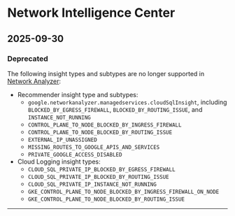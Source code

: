 # Network Intelligence Center

## 2025-09-30

### Deprecated

The following insight types and subtypes are no longer supported in [Network Analyzer](https://cloud.google.com/network-intelligence-center/docs/network-analyzer/overview):

* Recommender insight type and subtypes:
  + `google.networkanalyzer.managedservices.cloudSqlInsight`, including `BLOCKED_BY_EGRESS_FIREWALL`, `BLOCKED_BY_ROUTING_ISSUE`, and `INSTANCE_NOT_RUNNING`
  + `CONTROL_PLANE_TO_NODE_BLOCKED_BY_INGRESS_FIREWALL`
  + `CONTROL_PLANE_TO_NODE_BLOCKED_BY_ROUTING_ISSUE`
  + `EXTERNAL_IP_UNASSIGNED`
  + `MISSING_ROUTES_TO_GOOGLE_APIS_AND_SERVICES`
  + `PRIVATE_GOOGLE_ACCESS_DISABLED`
* Cloud Logging insight types:
  + `CLOUD_SQL_PRIVATE_IP_BLOCKED_BY_EGRESS_FIREWALL`
  + `CLOUD_SQL_PRIVATE_IP_BLOCKED_BY_ROUTING_ISSUE`
  + `CLOUD_SQL_PRIVATE_IP_INSTANCE_NOT_RUNNING`
  + `GKE_CONTROL_PLANE_TO_NODE_BLOCKED_BY_INGRESS_FIREWALL_ON_NODE`
  + `GKE_CONTROL_PLANE_TO_NODE_BLOCKED_BY_ROUTING_ISSUE`

---

